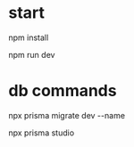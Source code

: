 # start
npm install

npm run dev

# db commands

npx prisma migrate dev --name <name>

npx prisma studio